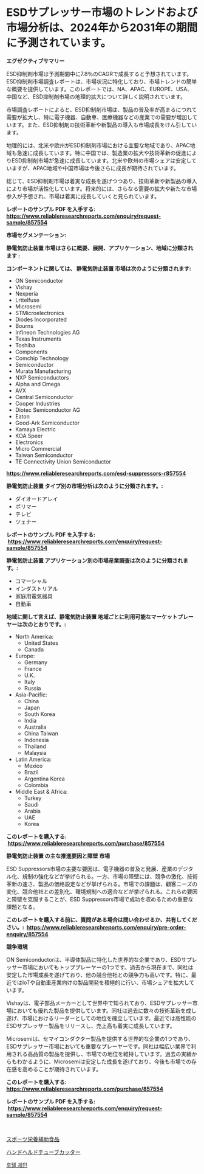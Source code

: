 <p><h1>ESDサプレッサー市場のトレンドおよび市場分析は、2024年から2031年の期間に予測されています。</h1></p><p><strong>エグゼクティブサマリー</strong></p>
<p><p>ESD抑制剤市場は予測期間中に7.8％のCAGRで成長すると予想されています。ESD抑制剤市場調査レポートは、市場状況に特化しており、市場トレンドの簡単な概要を提供しています。このレポートでは、NA、APAC、EUROPE、USA、中国など、ESD抑制剤市場の地理的拡大について詳しく説明されています。</p><p>市場調査レポートによると、ESD抑制剤市場は、製品の普及率が高まるにつれて需要が拡大し、特に電子機器、自動車、医療機器などの産業での需要が増加しています。また、ESD抑制剤の技術革新や新製品の導入も市場成長をけん引しています。</p><p>地理的には、北米や欧州がESD抑制剤市場における主要な地域であり、APAC地域も急速に成長しています。特に中国では、製造業の拡大や技術革新の促進によりESD抑制剤市場が急速に成長しています。北米や欧州の市場シェアは安定していますが、APAC地域や中国市場は今後さらに成長が期待されています。</p><p>総じて、ESD抑制剤市場は着実な成長を遂げつつあり、技術革新や新製品の導入により市場が活性化しています。将来的には、さらなる需要の拡大や新たな市場参入が予想され、市場は着実に成長していくと見られています。</p></p>
<p><strong>レポートのサンプル PDF を入手する: <a href="https://www.reliableresearchreports.com/enquiry/request-sample/857554">https://www.reliableresearchreports.com/enquiry/request-sample/857554</a></strong></p>
<p><strong>市場セグメンテーション:</strong></p>
<p><strong> 静電気防止装置 市場はさらに概要、展開、アプリケーション、地域に分類されます :</strong></p>
<p><strong>コンポーネントに関しては、 静電気防止装置 市場は次のように分類されます: &nbsp;</strong></p>
<p><ul><li>ON Semiconductor</li><li>Vishay</li><li>Nexperia</li><li>Lrttelfuse</li><li>Microsemi</li><li>STMicroelectronics</li><li>Diodes Incorporated</li><li>Bourns</li><li>Infineon Technologies AG</li><li>Texas Instruments</li><li>Toshiba</li><li>Components</li><li>Comchip Technology</li><li>Semiconductor</li><li>Murata Manufacturing</li><li>NXP Semiconductors</li><li>Alpha and Omega</li><li>AVX</li><li>Central Semiconductor</li><li>Cooper Industries</li><li>Diotec Semiconductor AG</li><li>Eaton</li><li>Good-Ark Semiconductor</li><li>Kamaya Electric</li><li>KOA Speer</li><li>Electronics</li><li>Micro Commercial</li><li>Taiwan Semiconductor</li><li>TE Connectivity
    Union Semiconductor</li></ul></p>
<p><strong><a href="https://www.reliableresearchreports.com/esd-suppressors-r857554">https://www.reliableresearchreports.com/esd-suppressors-r857554</a></strong></p>
<p><strong> 静電気防止装置 タイプ別の市場分析は次のように分類されます。:</strong></p>
<p><ul><li>ダイオードアレイ</li><li>ポリマー</li><li>テレビ</li><li>ツェナー</li></ul></p>
<p><strong>レポートのサンプル PDF を入手する: &nbsp;<a href="https://www.reliableresearchreports.com/enquiry/request-sample/857554">https://www.reliableresearchreports.com/enquiry/request-sample/857554</a></strong></p>
<p><strong> 静電気防止装置 アプリケーション別の市場産業調査は次のように分類されます。:</strong></p>
<p><ul><li>コマーシャル</li><li>インダストリアル</li><li>家庭用電気器具</li><li>自動車</li></ul></p>
<p><strong>地域に関して言えば、静電気防止装置 地域ごとに利用可能なマーケットプレーヤーは次のとおりです。:</strong></p>
<p><ul>
    <li>
        North America:
        <ul>
            <li>United States</li>
            <li>Canada</li>
        </ul>
    </li>
    <li>
        Europe:
        <ul>
            <li>Germany</li>
            <li>France</li>
            <li>U.K.</li>
            <li>Italy</li>
            <li>Russia</li>
        </ul>
    </li>
    <li>
        Asia-Pacific:
        <ul>
            <li>China</li>
            <li>Japan</li>
            <li>South Korea</li>
            <li>India</li>
            <li>Australia</li>
            <li>China Taiwan</li>
            <li>Indonesia</li>
            <li>Thailand</li>
            <li>Malaysia</li>
        </ul>
    </li>
    <li>
        Latin America:
        <ul>
            <li>Mexico</li>
            <li>Brazil</li>
            <li>Argentina Korea</li>
            <li>Colombia</li>
        </ul>
    </li>
    <li>
        Middle East & Africa:
        <ul>
            <li>Turkey</li>
            <li>Saudi</li>
            <li>Arabia</li>
            <li>UAE</li>
            <li>Korea</li>
        </ul>
    </li>
    </ul></p>
<p><strong>このレポートを購入する: &nbsp;<a href="https://www.reliableresearchreports.com/purchase/857554">https://www.reliableresearchreports.com/purchase/857554</a></strong></p>
<p><strong>静電気防止装置 の主な推進要因と障壁 市場</strong></p>
<p><p>ESD Suppressors市場の主要な要因は、電子機器の普及と発展、産業のデジタル化、規制の強化などが挙げられる。一方、市場の障壁には、競争の激化、技術革新の速さ、製品の価格設定などが挙げられる。市場での課題は、顧客ニーズの変化、競合他社との差別化、環境規制への適合などが挙げられる。これらの要因と障壁を克服することが、ESD Suppressors市場で成功を収めるための重要な課題となる。</p></p>
<p><strong>このレポートを購入する前に、質問がある場合は問い合わせるか、共有してください。:&nbsp; <a href="https://www.reliableresearchreports.com/enquiry/pre-order-enquiry/857554">https://www.reliableresearchreports.com/enquiry/pre-order-enquiry/857554</a></strong></p>
<p><strong>競争環境</strong></p>
<p><p>ON Semiconductorは、半導体製品に特化した世界的な企業であり、ESDサプレッサー市場においてもトッププレーヤーの1つです。過去から現在まで、同社は安定した市場成長を遂げており、他の競合他社との競争力も高いです。特に、最近ではIoTや自動車産業向けの製品開発を積極的に行い、市場シェアを拡大しています。</p><p>Vishayは、電子部品メーカーとして世界中で知られており、ESDサプレッサー市場においても優れた製品を提供しています。同社は過去に数々の技術革新を成し遂げ、市場におけるリーダーとしての地位を確立しています。最近では高性能のESDサプレッサー製品をリリースし、売上高も着実に成長しています。</p><p>Microsemiは、セマイコンダクター製品を提供する世界的な企業の1つであり、ESDサプレッサー市場においても重要なプレーヤーです。同社は幅広い業界で利用される高品質の製品を提供し、市場での地位を維持しています。過去の実績からもわかるように、Microsemiは安定した成長を遂げており、今後も市場での存在感を高めることが期待されています。</p></p>
<p><strong>このレポートを購入する: &nbsp; <a href="https://www.reliableresearchreports.com/purchase/857554">https://www.reliableresearchreports.com/purchase/857554</a></strong></p>
<p><strong>レポートのサンプル PDF を入手する: &nbsp;<a href="https://www.reliableresearchreports.com/enquiry/request-sample/857554">https://www.reliableresearchreports.com/enquiry/request-sample/857554</a></strong><strong></strong></p>
<p>&nbsp;</p>
<p><p><a href="https://medium.com/@kimalker_178/%E3%82%B9%E3%83%9D%E3%83%BC%E3%83%84%E6%A0%84%E9%A4%8A%E8%A3%9C%E5%8A%A9%E9%A3%9F%E5%93%81%E5%B8%82%E5%A0%B4%E3%81%AE%E3%83%88%E3%83%AC%E3%83%B3%E3%83%89%E3%81%A8%E5%B8%82%E5%A0%B4%E5%88%86%E6%9E%90%E3%81%AF-2024%E5%B9%B4%E3%81%8B%E3%82%892031%E5%B9%B4%E3%81%BE%E3%81%A7%E3%81%AE%E6%9C%9F%E9%96%93%E3%81%AB%E4%BA%88%E6%B8%AC%E3%81%95%E3%82%8C%E3%81%A6%E3%81%84%E3%81%BE%E3%81%99-06fb72a2bba1">スポーツ栄養補助食品</a></p><p><a href="https://medium.com/@carmenfery2023/%E3%83%8F%E3%83%B3%E3%83%89%E3%83%98%E3%83%AB%E3%83%89%E3%83%81%E3%83%A5%E3%83%BC%E3%83%96%E3%82%AB%E3%83%83%E3%82%BF%E3%83%BC%E5%B8%82%E5%A0%B4%E8%A6%8F%E6%A8%A1-cagr-%E3%83%88%E3%83%AC%E3%83%B3%E3%83%892024-2030-a5cb0dfe90fb">ハンドヘルドチューブカッター</a></p><p><a href="https://medium.com/@karenburke2009/%ED%98%B8%ED%85%94-%EC%B2%B4%EC%9D%B8-%EC%8B%9C%EC%9E%A5-%EA%B7%9C%EB%AA%A8%EB%8A%94-%EC%A0%84%EC%84%B8%EA%B3%84-%EC%82%B0%EC%97%85%EC%97%90%EC%84%9C-%EC%B5%9C%EA%B3%A0%EC%9D%98-%EB%A7%88%EC%BC%80%ED%8C%85-%EC%B1%84%EB%84%90%EC%9D%84-%EB%B3%B4%EC%97%AC%EC%A4%80%EB%8B%A4-d45b76ba8579">호텔 체인</a></p></p>